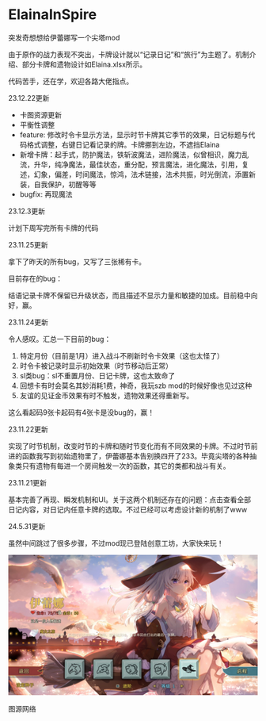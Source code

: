 # ElainaInSpire
突发奇想想给伊蕾娜写一个尖塔mod

由于原作的战力表现不突出，卡牌设计就以“记录日记”和“旅行”为主题了。机制介绍、部分卡牌和遗物设计如Elaina.xlsx所示。

代码苦手，还在学，欢迎各路大佬指点。

23.12.22更新

- 卡图资源更新
- 平衡性调整
- feature: 修改时令卡显示方法，显示时节卡牌其它季节的效果，日记标题与代码格式调整，右键日记看记录的牌。卡牌挪到左边，不遮挡Elaina
- 新增卡牌：起手式，防护魔法，铁斩波魔法，进阶魔法，似曾相识，魔力乱流，升华，纯净魔法，最佳状态，重分配，预言魔法，进化魔法，引用，复述，幻象，偏差，时间魔法，惊鸿，法术链接，法术共振，时光倒流，添置新装，自我保护，初醒等等
- bugfix: 再现魔法

23.12.3更新

计划下周写完所有卡牌的代码

23.11.25更新

拿下了昨天的所有bug，又写了三张稀有卡。

目前存在的bug：

结语记录卡牌不保留已升级状态，而且描述不显示力量和敏捷的加成。目前稳中向好，赢。

23.11.24更新

令人感叹。汇总一下目前的bug：

1. 特定月份（目前是1月）进入战斗不刷新时令卡效果（这也太怪了）
2. 时令卡被记录时显示初始效果（时节移动后正常）
3. sl类bug：sl不重置月份、日记卡牌，这也太致命了
4. 回想卡有时会莫名其妙消耗1费，神奇，我玩szb mod的时候好像也见过这种
5. 友谊的见证金币效果有时不触发，遗物效果还得重新写。

这么看起码9张卡起码有4张卡是没bug的，赢！

23.11.22更新

实现了时节机制，改变时节的卡牌和随时节变化而有不同效果的卡牌。不过时节前进的函数我写到初始遗物里了，伊蕾娜基本告别换四开了233。毕竟尖塔的各种抽象类只有遗物有每进一个房间触发一次的函数，其它的类都和战斗有关。

23.11.21更新

基本完善了再现、瞬发机制和UI。关于这两个机制还存在的问题：点击查看全部日记内容，对日记内任意卡牌的选取。不过已经可以考虑设计新的机制了www

24.5.31更新

虽然中间跳过了很多步骤，不过mod现已登陆创意工坊，大家快来玩！

![img](ElainaInSpire.png)

图源网络

